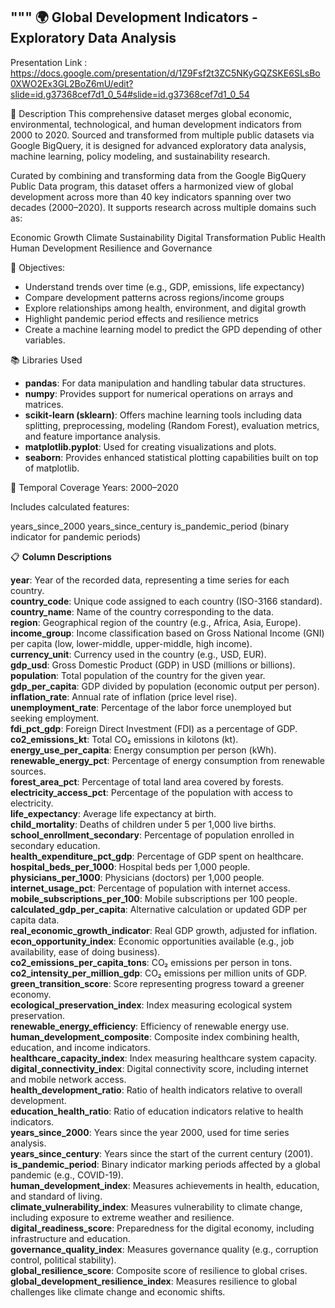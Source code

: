 """
🌍 Global Development Indicators - Exploratory Data Analysis
------------------------------------------------------------

Presentation Link : https://docs.google.com/presentation/d/1Z9Fsf2t3ZC5NKyGQZSKE6SLsBo0XWO2Ex3GL2BoZ6mU/edit?slide=id.g37368cef7d1_0_54#slide=id.g37368cef7d1_0_54

📝 Description
This comprehensive dataset merges global economic, environmental, technological, and human development indicators from 2000 to 2020. Sourced and transformed from multiple public datasets via Google BigQuery, it is designed for advanced exploratory data analysis, machine learning, policy modeling, and sustainability research.

Curated by combining and transforming data from the Google BigQuery Public Data program, this dataset offers a harmonized view of global development across more than 40 key indicators spanning over two decades (2000–2020). It supports research across multiple domains such as:

Economic Growth
Climate Sustainability
Digital Transformation
Public Health
Human Development
Resilience and Governance

🎯 Objectives:
- Understand trends over time (e.g., GDP, emissions, life expectancy)
- Compare development patterns across regions/income groups
- Explore relationships among health, environment, and digital growth
- Highlight pandemic period effects and resilience metrics
- Create a machine learning model to predict the GPD depending of other variables.

📚 Libraries Used

- **pandas**: For data manipulation and handling tabular data structures.
- **numpy**: Provides support for numerical operations on arrays and matrices.
- **scikit-learn (sklearn)**: Offers machine learning tools including data splitting, preprocessing, modeling (Random Forest), evaluation metrics, and feature importance analysis.
- **matplotlib.pyplot**: Used for creating visualizations and plots.
- **seaborn**: Provides enhanced statistical plotting capabilities built on top of matplotlib.

📅 Temporal Coverage
Years: 2000–2020

Includes calculated features:

years_since_2000
years_since_century
is_pandemic_period (binary indicator for pandemic periods)

📋 **Column Descriptions** 

**year**: Year of the recorded data, representing a time series for each country.  
**country_code**: Unique code assigned to each country (ISO-3166 standard).  
**country_name**: Name of the country corresponding to the data.  
**region**: Geographical region of the country (e.g., Africa, Asia, Europe).  
**income_group**: Income classification based on Gross National Income (GNI) per capita (low, lower-middle, upper-middle, high income).  
**currency_unit**: Currency used in the country (e.g., USD, EUR).  
**gdp_usd**: Gross Domestic Product (GDP) in USD (millions or billions).  
**population**: Total population of the country for the given year.  
**gdp_per_capita**: GDP divided by population (economic output per person).  
**inflation_rate**: Annual rate of inflation (price level rise).  
**unemployment_rate**: Percentage of the labor force unemployed but seeking employment.  
**fdi_pct_gdp**: Foreign Direct Investment (FDI) as a percentage of GDP.  
**co2_emissions_kt**: Total CO₂ emissions in kilotons (kt).  
**energy_use_per_capita**: Energy consumption per person (kWh).  
**renewable_energy_pct**: Percentage of energy consumption from renewable sources.  
**forest_area_pct**: Percentage of total land area covered by forests.  
**electricity_access_pct**: Percentage of the population with access to electricity.  
**life_expectancy**: Average life expectancy at birth.  
**child_mortality**: Deaths of children under 5 per 1,000 live births.  
**school_enrollment_secondary**: Percentage of population enrolled in secondary education.  
**health_expenditure_pct_gdp**: Percentage of GDP spent on healthcare.  
**hospital_beds_per_1000**: Hospital beds per 1,000 people.  
**physicians_per_1000**: Physicians (doctors) per 1,000 people.  
**internet_usage_pct**: Percentage of population with internet access.  
**mobile_subscriptions_per_100**: Mobile subscriptions per 100 people.  
**calculated_gdp_per_capita**: Alternative calculation or updated GDP per capita data.  
**real_economic_growth_indicator**: Real GDP growth, adjusted for inflation.  
**econ_opportunity_index**: Economic opportunities available (e.g., job availability, ease of doing business).  
**co2_emissions_per_capita_tons**: CO₂ emissions per person in tons.  
**co2_intensity_per_million_gdp**: CO₂ emissions per million units of GDP.  
**green_transition_score**: Score representing progress toward a greener economy.  
**ecological_preservation_index**: Index measuring ecological system preservation.  
**renewable_energy_efficiency**: Efficiency of renewable energy use.  
**human_development_composite**: Composite index combining health, education, and income indicators.  
**healthcare_capacity_index**: Index measuring healthcare system capacity.  
**digital_connectivity_index**: Digital connectivity score, including internet and mobile network access.  
**health_development_ratio**: Ratio of health indicators relative to overall development.  
**education_health_ratio**: Ratio of education indicators relative to health indicators.  
**years_since_2000**: Years since the year 2000, used for time series analysis.  
**years_since_century**: Years since the start of the current century (2001).  
**is_pandemic_period**: Binary indicator marking periods affected by a global pandemic (e.g., COVID-19).  
**human_development_index**: Measures achievements in health, education, and standard of living.  
**climate_vulnerability_index**: Measures vulnerability to climate change, including exposure to extreme weather and resilience.  
**digital_readiness_score**: Preparedness for the digital economy, including infrastructure and education.  
**governance_quality_index**: Measures governance quality (e.g., corruption control, political stability).  
**global_resilience_score**: Composite score of resilience to global crises.  
**global_development_resilience_index**: Measures resilience to global challenges like climate change and economic shifts.


  
